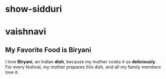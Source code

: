 # show-sidduri
# vaishnavi
## My Favorite Food is Biryani
I love **Biryani**, an Indian **dish**, because my mother cooks it so **deliciously**.<br>
For every festival, my mother prepares this dish, and all my family members love it.<br>